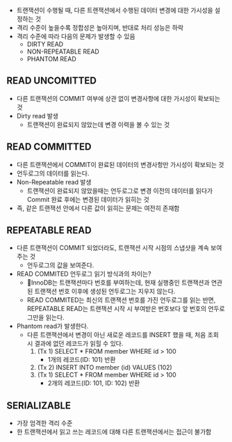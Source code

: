 - 트랜잭션이 수행될 때, 다른 트랜잭션에서 수행된 데이터 변경에 대한 가시성을 설정하는 것
- 격리 수준이 높을수록 정합성은 높아지며, 반대로 처리 성능은 하락
- 격리 수준에 따라 다음의 문제가 발생할 수 있음
  - DIRTY READ
  - NON-REPEATABLE READ
  - PHANTOM READ

## READ UNCOMITTED

- 다른 트랜잭션의 COMMIT 여부에 상관 없이 변경사항에 대한 가시성이 확보되는 것
- Dirty read 발생
  - 트랜잭션이 완료되지 않았는데 변경 이력을 볼 수 있는 것

## READ COMMITTED

- 다른 트랜잭션에서 COMMIT이 완료된 데이터의 변경사항만 가시성이 확보되는 것
- 언두로그의 데이터를 읽는다.
- Non-Repeatable read 발생
  - 트랜잭션이 완료되지 않았을때는 언두로그로 변경 이전의 데이터를 읽다가Commit 완료 후에는 변경된 데이터가 읽히는 것
- 즉, 같은 트랜잭션 안에서 다른 값이 읽히는 문제는 여전히 존재함

## REPEATABLE READ

- 다른 트랜잭션이 COMMIT 되었더라도, 트랜잭션 시작 시점의 스냅샷을 계속 보여주는 것
  - 언두로그의 값을 보여준다.
- READ COMMITED 언두로그 읽기 방식과의 차이는?
  - InnoDB는 트랜잭션마다 번호를 부여하는데, 현재 실행중인 트랜잭션과 연관된 트랜잭션 번호 이후에 생성된 언두로그는 지우지 않는다.
  - READ COMMITED는 최신의 트랜잭션 번호를 가진 언두로그를 읽는 반면, REPEATABLE READ는 트랜잭션 시작 시 부여받은 번호보다 앞 번호의 언두로그만을 읽는다.
- Phantom read가 발생한다.
  - 다른 트랜잭션에서 변경이 아닌 새로운 레코드를 INSERT 했을 때, 처음 조회 시 결과에 없던 레코드가 읽힐 수 있다.
    1. (Tx 1) SELECT \* FROM member WHERE id > 100
       - 1개의 레코드(ID: 101) 반환
    2. (Tx 2) INSERT INTO member (id) VALUES (102)
    3. (Tx 1) SELECT \* FROM member WHERE id > 100
       - 2개의 레코드(ID: 101, ID: 102) 반환

## SERIALIZABLE

- 가장 엄격한 격리 수준
- 한 트랜잭션에서 읽고 쓰는 레코드에 대해 다른 트랜잭션에서는 접근이 불가함
